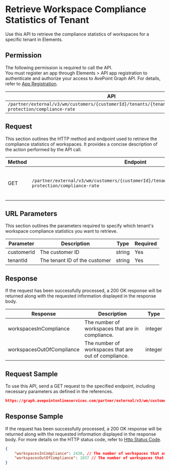 # Retrieve Workspace Compliance Statistics of Tenant

Use this API to retrieve the compliance statistics of workspaces for a specific tenant in Elements.  

## Permission  

The following permission is required to call the API.  
You must register an app through Elements > API app registration to authenticate and authorize your access to AvePoint Graph API. For details, refer to [App Registration](../register-app.md).

| API | Permission |
|-----------|-----------|
| `/partner/external/v3/wm/customers/{customerId}/tenants/{tenantId}/overview/data-protection/compliance-rate` | elements.wm.read.all |  


## Request

This section outlines the HTTP method and endpoint used to retrieve the compliance statistics of workspaces. It provides a concise description of the action performed by the API call.

| Method | Endpoint | Description |
|-----------|-----------|-----------|
|GET|`/partner/external/v3/wm/customers/{customerId}/tenants/{tenantId}/overview/data-protection/compliance-rate`|Retrieves the compliance statistics of workspaces.|

## URL Parameters

This section outlines the parameters required to specify which tenant's workspace compliance statistics you want to retrieve.

| Parameter | Description | Type | Required |
| --- | --- | --- | --- |
| customerId | The customer ID | string | Yes |
| tenantId | The tenant ID of the customer | string | Yes |


## Response

If the request has been successfully processed, a 200 OK response will be returned along with the requested information displayed in the response body.

| Response | Description | Type |
| --- | --- | --- |
| workspacesInCompliance | The number of workspaces that are in compliance. | integer |
| workspacesOutOfCompliance | The number of workspaces that are out of compliance. | integer |


## Request Sample

To use this API, send a GET request to the specified endpoint, including necessary parameters as defined in the references.

```json
https://graph.avepointonlineservices.com/partner/external/v3/wm/customers/966f35cc-****-4070-****-25cd****2a07/tenants/0c7715b3-****-4c4c-****-f363****acec/overview/data-protection/compliance-rate
```

## Response Sample

If the request has been successfully processed, a 200 OK response will be returned along with the requested information displayed in the response body. For more details on the HTTP status code, refer to [Http Status Code](../Use-AvePoint-Graph-API.md#http-status-code).

```json 
{
    "workspacesInCompliance": 2438, // The number of workspaces that are in compliance
    "workspacesOutOfCompliance": 1037 // The number of workspaces that are out of compliance
}